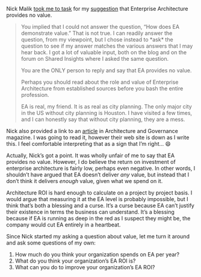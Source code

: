 Nick Malik [took me to
task](http://devhawk.net/2008/02/27/Morning+Coffee+150.aspx#2fa81c1e-6989-4f3d-a056-997a11964dbe)
for my
[suggestion](http://devhawk.net/2008/02/27/Morning+Coffee+150.aspx) that
Enterprise Architecture provides no value.

> You implied that I could not answer the question, “How does EA
> demonstrate value.” That is not true. I can readily answer the
> question, from my viewpoint, but I chose instead to \*ask\* the
> question to see if my answer matches the various answers that I may
> hear back. I got a lot of valuable input, both on the blog and on the
> forum on Shared Insights where I asked the same question.
>
> You are the ONLY person to reply and say that EA provides no value.
>
> Perhaps you should read about the role and value of Enterprise
> Architecture from established sources before you bash the entire
> profession.
>
> EA is real, my friend. It is as real as city planning. The only major
> city in the US without city planning is Houston. I have visited a few
> times, and I can honestly say that without city planning, they are a
> mess.

Nick also provided a link to an
[article](http://www.architectureandgovernance.com/articles/12-evolving_role.asp)
in Architecture and Governance magazine. I was going to read it, however
their web site is down as I write this. I feel comfortable interpreting
that as a sign that I’m right…
:smile:

Actually, Nick’s got a point. It was wholly unfair of me to say that EA
provides no value. However, I do believe the return on investment of
enterprise architecture is fairly low, perhaps even negative. In other
words, I shouldn’t have argued that EA doesn’t deliver *any* value, but
instead that I don’t think it delivers *enough* value, given what we
spend on it.

Architecture ROI is hard enough to calculate on a project by project
basis. I would argue that measuring it at the EA level is probably
impossible, but I think that’s both a blessing and a curse. It’s a curse
because EA can’t justify their existence in terms the business can
understand. It’s a blessing because if EA is running as deep in the red
as I suspect they might be, the company would cut EA entirely in a
heartbeat.

Since Nick started my asking a question about value, let me turn it
around and ask some questions of my own:

1.  How much do you think your organization spends on EA per year?
2.  What do you think your organization’s EA ROI is?
3.  What can you do to improve your organization’s EA ROI?


